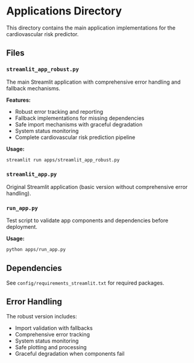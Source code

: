 # Applications Directory

This directory contains the main application implementations for the cardiovascular risk predictor.

## Files

### `streamlit_app_robust.py`
The main Streamlit application with comprehensive error handling and fallback mechanisms.

**Features:**
- Robust error tracking and reporting
- Fallback implementations for missing dependencies
- Safe import mechanisms with graceful degradation
- System status monitoring
- Complete cardiovascular risk prediction pipeline

**Usage:**
```bash
streamlit run apps/streamlit_app_robust.py
```

### `streamlit_app.py`
Original Streamlit application (basic version without comprehensive error handling).

### `run_app.py`
Test script to validate app components and dependencies before deployment.

**Usage:**
```bash
python apps/run_app.py
```

## Dependencies

See `config/requirements_streamlit.txt` for required packages.

## Error Handling

The robust version includes:
- Import validation with fallbacks
- Comprehensive error tracking
- System status monitoring
- Safe plotting and processing
- Graceful degradation when components fail